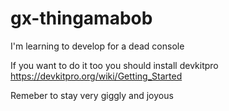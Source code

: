 # gx-thingamabob

I'm learning to develop for a dead console

If you want to do it too you should install devkitpro https://devkitpro.org/wiki/Getting_Started

Remeber to stay very giggly and joyous

